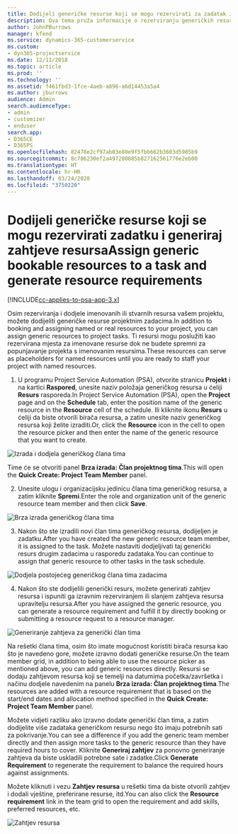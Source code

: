 ```yaml
---
title: Dodijeli generičke resurse koji se mogu rezervirati za zadatak i projektni tim
description: Ova tema pruža informacije o rezerviranju generičkih resursa za zadatke i projektne timove.
author: JohnPBurrows
manager: kfend
ms.service: dynamics-365-customerservice
ms.custom:
- dyn365-projectservice
ms.date: 12/11/2018
ms.topic: article
ms.prod: ''
ms.technology: ''
ms.assetid: f461fbd3-1fce-4aeb-a896-a6d14453a5a4
ms.author: jburrows
audience: Admin
search.audienceType:
- admin
- customizer
- enduser
search.app:
- D365CE
- D365PS
ms.openlocfilehash: 82478e2cf97ab03e80e9f5fbb662b3603d5905b9
ms.sourcegitcommit: 8c786230ef2a497280885b827162561776e2eb00
ms.translationtype: HT
ms.contentlocale: hr-HR
ms.lasthandoff: 03/24/2020
ms.locfileid: "3750220"
---
```

# <a name="assign-generic-bookable-resources-to-a-task-and-generate-resource-requirements"></a><span data-ttu-id="686b8-103">Dodijeli generičke resurse koji se mogu rezervirati zadatku i generiraj zahtjeve resursa</span><span class="sxs-lookup"><span data-stu-id="686b8-103">Assign generic bookable resources to a task and generate resource requirements</span></span> 

[!INCLUDE[cc-applies-to-psa-app-3.x](../includes/cc-applies-to-psa-app-3x.md)]

<span data-ttu-id="686b8-104">Osim rezerviranja i dodjele imenovanih ili stvarnih resursa vašem projektu, možete dodijeliti generičke resurse projektnim zadacima.</span><span class="sxs-lookup"><span data-stu-id="686b8-104">In addition to booking and assigning named or real resources to your project, you can assign generic resources to project tasks.</span></span> <span data-ttu-id="686b8-105">Ti resursi mogu poslužiti kao rezervirana mjesta za imenovane resurse dok ne budete spremni za popunjavanje projekta s imenovanim resursima.</span><span class="sxs-lookup"><span data-stu-id="686b8-105">These resources can serve as placeholders for named resources until you are ready to staff your project with named resources.</span></span> 

1. <span data-ttu-id="686b8-106">U programu Project Service Automation (PSA), otvorite stranicu **Projekt** i na kartici **Raspored**, unesite naziv položaja generičkog resursa u ćeliji **Resurs** rasporeda.</span><span class="sxs-lookup"><span data-stu-id="686b8-106">In Project Service Automation (PSA), open the **Project** page and on the **Schedule** tab, enter the position name of the generic resource in the **Resource** cell of the schedule.</span></span> <span data-ttu-id="686b8-107">Ili kliknite ikonu **Resurs** u ćeliji da biste otvorili birača resursa, a zatim unesite naziv generičkog resursa koji želite izraditi.</span><span class="sxs-lookup"><span data-stu-id="686b8-107">Or, click the **Resource** icon in the cell to open the resource picker and then enter the name of the generic resource that you want to create.</span></span>

![Izrada i dodjela generičkog člana tima](media/RM-how-to-9.png)

<span data-ttu-id="686b8-109">Time će se otvoriti panel **Brza izrada: Član projektnog tima**.</span><span class="sxs-lookup"><span data-stu-id="686b8-109">This will open the **Quick Create: Project Team Member** panel.</span></span> 

2. <span data-ttu-id="686b8-110">Unesite ulogu i organizacijsku jedinicu člana tima generičkog resursa, a zatim kliknite **Spremi**.</span><span class="sxs-lookup"><span data-stu-id="686b8-110">Enter the role and organization unit of the generic resource team member and then click **Save**.</span></span>

![Brza izrada generičkog člana tima](media/RM-how-to-10.png)

3. <span data-ttu-id="686b8-112">Nakon što ste izradili novi član tima generičkog resursa, dodijeljen je zadatku.</span><span class="sxs-lookup"><span data-stu-id="686b8-112">After you have created the new generic resource team member, it is assigned to the task.</span></span> <span data-ttu-id="686b8-113">Možete nastaviti dodjeljivati taj generički resurs drugim zadacima u rasporedu zadataka.</span><span class="sxs-lookup"><span data-stu-id="686b8-113">You can continue to assign that generic resource to other tasks in the task schedule.</span></span>

![Dodjela postojećeg generičkog člana tima zadacima](media/RM-how-to-11.png)

4. <span data-ttu-id="686b8-115">Nakon što ste dodijelili generički resurs, možete generirati zahtjev resursa i ispuniti ga izravnim rezerviranjem ili slanjem zahtjeva resursa upravitelju resursa.</span><span class="sxs-lookup"><span data-stu-id="686b8-115">After you have assigned the generic resource, you can generate a resource requirement and fulfill it by directly booking or submitting a resource request to a resource manager.</span></span>

![Generiranje zahtjeva za generički član tima](media/RM-how-to-12.png)

<span data-ttu-id="686b8-117">Na rešetki člana tima, osim što imate mogućnost koristiti birača resursa kao što je navedeno gore, možete izravno dodati generičke resurse.</span><span class="sxs-lookup"><span data-stu-id="686b8-117">On the team member grid, in addition to being able to use the resource picker as mentioned above, you can add generic resources directly.</span></span> <span data-ttu-id="686b8-118">Resursi se dodaju zahtjevom resursa koji se temelji na datumima početka/završetka i načinu dodjele navedenim na panelu **Brza izrada: Član projektnog tima**.</span><span class="sxs-lookup"><span data-stu-id="686b8-118">The resources are added with a resource requirement that is based on the start/end dates and allocation method specified in the **Quick Create: Project Team Member** panel.</span></span>

<span data-ttu-id="686b8-119">Možete vidjeti razliku ako izravno dodate generički član tima, a zatim dodijelite više zadataka generičkom resursu nego što imaju potrebnih sati za pokrivanje.</span><span class="sxs-lookup"><span data-stu-id="686b8-119">You can see a difference if you add the generic team member directly and then assign more tasks to the generic resource than they have required hours to cover.</span></span> <span data-ttu-id="686b8-120">Kliknite **Generiraj zahtjev** za ponovno generiranje zahtjeva da biste uskladili potrebne sate i zadatke.</span><span class="sxs-lookup"><span data-stu-id="686b8-120">Click **Generate Requirement** to regenerate the requirement to balance the required hours against assignments.</span></span>

<span data-ttu-id="686b8-121">Možete kliknuti i vezu **Zahtjev resursa** u rešetki tima da biste otvorili zahtjev i dodali vještine, preferirane resurse, itd.</span><span class="sxs-lookup"><span data-stu-id="686b8-121">You can also click the **Resource requirement** link in the team grid to open the requirement and add skills, preferred resources, etc.</span></span>

![Zahtjev resursa](media/RM-how-to-13.png)

